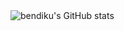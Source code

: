 <img align="left" alt="bendiku's GitHub stats" src="https://github-readme-stats.vercel.app/api?username=bendiku&show_icons=true&theme=radical&hide_border=true" />

<!--
**bendiku/bendiku** is a ✨ _special_ ✨ repository because its `README.md` (this file) appears on your GitHub profile.

Here are some ideas to get you started:

- 🔭 I’m currently working on ...
- 🌱 I’m currently learning ...
- 👯 I’m looking to collaborate on ...
- 🤔 I’m looking for help with ...
- 💬 Ask me about ...
- 📫 How to reach me: ...
- 😄 Pronouns: ...
- ⚡ Fun fact: ...
-->
